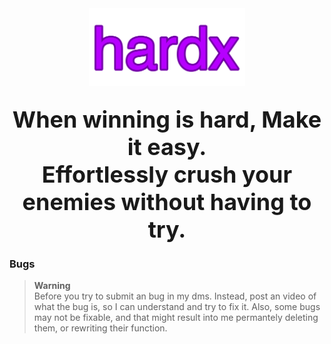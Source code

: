 <div align="center">
  <img width="250px" src="https://raw.githubusercontent.com/hoardhoard/hardx/refs/heads/main/hardx.png">
  <h2 align="center">
      <b style="font-size: 36px;">When winning is hard, Make it easy.</b>
      <br>
      <b style="font-size: 36px;">Effortlessly crush your enemies without having to try.</b>
  </h2>
</div>

<h3>Bugs</h3>

> **Warning**  
> Before you try to submit an bug in my dms. Instead, post an video of what the bug is, so I can understand and try to fix it.
> Also, some bugs may not be fixable, and that might result into me permantely deleting them, or rewriting their function.
